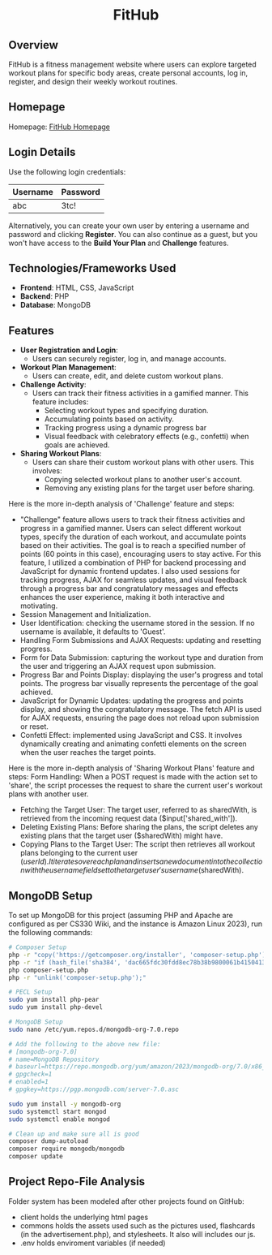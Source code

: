 <div align="center">
    <h1 id="Header">FitHub</h1>
</div>

## Overview
FitHub is a fitness management website where users can explore targeted workout plans for specific body areas, create personal accounts, log in, register, and design their weekly workout routines.

## Homepage
Homepage: [FitHub Homepage](http://ec2-18-117-107-39.us-east-2.compute.amazonaws.com/~Gokuf/M7/orig-fithub/client/public/login.php)

## Login Details
Use the following login credentials:

| Username | Password |
|----------|----------|
| abc      | 3tc!     |

Alternatively, you can create your own user by entering a username and password and clicking **Register**. You can also continue as a guest, but you won't have access to the **Build Your Plan** and **Challenge** features.

## Technologies/Frameworks Used
- **Frontend**: HTML, CSS, JavaScript
- **Backend**: PHP
- **Database**: MongoDB

## Features
- **User Registration and Login**:
  - Users can securely register, log in, and manage accounts.
- **Workout Plan Management**:
  - Users can create, edit, and delete custom workout plans.
- **Challenge Activity**:
  - Users can track their fitness activities in a gamified manner. This feature includes:
    - Selecting workout types and specifying duration.
    - Accumulating points based on activity.
    - Tracking progress using a dynamic progress bar
    - Visual feedback with celebratory effects (e.g., confetti) when goals are achieved.
- **Sharing Workout Plans**:
  - Users can share their custom workout plans with other users. This involves:
    - Copying selected workout plans to another user's account.
    - Removing any existing plans for the target user before sharing.

Here is the more in-depth analysis of 'Challenge' feature and steps:
* "Challenge" feature allows users to track their fitness activities and progress in a gamified manner. Users can select different workout types, specify the duration of each workout, and accumulate points based on their activities. The goal is to reach a specified number of points (60 points in this case), encouraging users to stay active. For this feature, I utilized a combination of PHP for backend processing and JavaScript for dynamic frontend updates. I also used sessions for tracking progress, AJAX for seamless updates, and visual feedback through a progress bar and congratulatory messages and effects enhances the user experience, making it both interactive and motivating. 
* Session Management and Initialization.
* User Identification: checking the username stored in the session. If no username is available, it defaults to 'Guest'.  
* Handling Form Submissions and AJAX Requests: updating and resetting progress.
* Form for Data Submission: capturing the workout type and duration from the user and triggering an AJAX request upon submission.
* Progress Bar and Points Display: displaying the user's progress and total points. The progress bar visually represents the percentage of the goal achieved.
* JavaScript for Dynamic Updates: updating the progress and points display, and showing the congratulatory message. The fetch API is used for AJAX requests, ensuring the page does not reload upon submission or reset.
* Confetti Effect: implemented using JavaScript and CSS. It involves dynamically creating and animating confetti elements on the screen when the user reaches the target points.

Here is the more in-depth analysis of 'Sharing Workout Plans' feature and steps:
Form Handling: When a POST request is made with the action set to 'share', the script processes the request to share the current user's workout plans with another user.
* Fetching the Target User: The target user, referred to as sharedWith, is retrieved from the incoming request data ($input['shared_with']).
* Deleting Existing Plans: Before sharing the plans, the script deletes any existing plans that the target user ($sharedWith) might have.
* Copying Plans to the Target User: The script then retrieves all workout plans belonging to the current user ($userId). It iterates over each plan and inserts a new document into the collection with the username field set to the target user's username ($sharedWith).


## MongoDB Setup
To set up MongoDB for this project (assuming PHP and Apache are configured as per CS330 Wiki, and the instance is Amazon Linux 2023), run the following commands:

```bash
# Composer Setup
php -r "copy('https://getcomposer.org/installer', 'composer-setup.php');"
php -r "if (hash_file('sha384', 'dac665fdc30fdd8ec78b38b9800061b4150413ff2e3b6f88543c636f7cd84f6db9189d43a81e5503cda447da73c7e5b6', 'composer-setup.php')) { echo 'Installer verified'; } else { echo 'Installer corrupt'; unlink('composer-setup.php'); } echo PHP_EOL;"
php composer-setup.php
php -r "unlink('composer-setup.php');"

# PECL Setup
sudo yum install php-pear
sudo yum install php-devel

# MongoDB Setup
sudo nano /etc/yum.repos.d/mongodb-org-7.0.repo

# Add the following to the above new file:
# [mongodb-org-7.0]
# name=MongoDB Repository
# baseurl=https://repo.mongodb.org/yum/amazon/2023/mongodb-org/7.0/x86_64/
# gpgcheck=1
# enabled=1
# gpgkey=https://pgp.mongodb.com/server-7.0.asc

sudo yum install -y mongodb-org
sudo systemctl start mongod
sudo systemctl enable mongod

# Clean up and make sure all is good
composer dump-autoload
composer require mongodb/mongodb
composer update
```

## Project Repo-File Analysis

Folder system has been modeled after other projects found on GitHub:
- client holds the underlying html pages
- commons holds the assets used such as the pictures used, flashcards (in the advertisement.php), and stylesheets. It also will includes our js.
- .env holds enviroment variables (if needed) 
